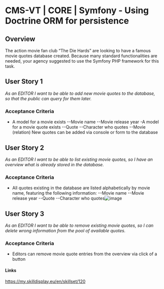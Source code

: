 # CMS-VT | CORE | Symfony - Using Doctrine ORM for persistence

## Overview
The action movie fan club “The Die Hards” are looking to have a famous movie quotes database created.
Because many standard functionalities are needed, your agency suggested to use the Symfony PHP framework for this task.

## User Story 1
*As an EDITOR I want to be able to add new movie quotes to the database, so that the public can query for them later.*

### Acceptance Criteria
- A model for a movie exists
--Movie name
--Movie release year
-A model for a movie quote exists
--Quote
--Character who quotes
--Movie (relation)
New quotes can be added via console or form to the database

## User Story 2
*As an EDITOR I want to be able to list existing movie quotes, so I have an overview what is already stored in the database.*

### Acceptance Criteria
- All quotes existing in the database are listed alphabetically by movie name, featuring the following information:
--Movie name
--Movie release year
--Quote
--Character who quotes![image](https://user-images.githubusercontent.com/8425188/181904922-64ba4f05-e00b-41f7-9940-c7e1d3d69bff.png)

## User Story 3
*As an EDITOR I want to be able to remove existing movie quotes, so I can delete wrong information from the pool of available quotes.*

### Acceptance Criteria
- Editors can remove movie quote entries from the overview via click of a button

#### Links
https://my.skilldisplay.eu/en/skillset/120
